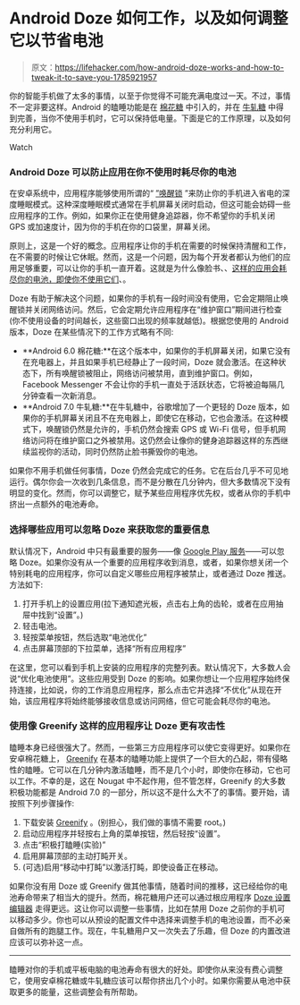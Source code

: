 # Android Doze 如何工作，以及如何调整它以节省电池

> 原文：<https://lifehacker.com/how-android-doze-works-and-how-to-tweak-it-to-save-you-1785921957>

你的智能手机做了太多的事情，以至于你觉得不可能充满电度过一天。不过，事情不一定非要这样。Android 的瞌睡功能是在 [棉花糖](http://lifehacker.com/all-the-new-features-of-android-m-1707454646) 中引入的，并在 [牛轧糖](http://lifehacker.com/all-the-new-features-coming-in-android-n-1763790001#_ga=1.29942783.1347662518.1465819317) 中得到完善，当你不使用手机时，它可以保持低电量。下面是它的工作原理，以及如何充分利用它。

Watch

### **Android Doze 可以防止应用在你不使用时耗尽你的电池**

在安卓系统中，应用程序能够使用所谓的“ [”唤醒锁](https://developer.android.com/reference/android/os/PowerManager.WakeLock.html) ”来防止你的手机进入省电的深度睡眠模式。这种深度睡眠模式通常在手机屏幕关闭时启动，但这可能会妨碍一些应用程序的工作。例如，如果你正在使用健身追踪器，你不希望你的手机关闭 GPS 或加速度计，因为你的手机在你的口袋里，屏幕关闭。

原则上，这是一个好的概念。应用程序让你的手机在需要的时候保持清醒和工作，在不需要的时候让它休眠。然而，这是一个问题，因为每个开发者都认为他们的应用足够重要，可以让你的手机一直开着。这就是为什么像脸书、、[这样的应用会耗尽你的电池，即使你不使用它们](http://lifehacker.com/even-with-background-app-refresh-off-facebooks-killing-1736758872)、。

Doze 有助于解决这个问题，如果你的手机有一段时间没有使用，它会定期阻止唤醒锁并关闭网络访问。然后，它会定期允许应用程序在“维护窗口”期间进行检查(你不使用设备的时间越长，这些窗口出现的频率就越低)。根据您使用的 Android 版本，Doze 在某些情况下的工作方式略有不同:

*   **Android 6.0 棉花糖:**在这个版本中，如果你的手机屏幕关闭，如果它没有在充电器上，并且如果手机已经静止了一段时间，Doze 就会激活。在这种状态下，所有唤醒锁被阻止，网络访问被禁用，直到维护窗口。例如，Facebook Messenger 不会让你的手机一直处于活跃状态，它将被迫每隔几分钟查看一次新消息。
*   **Android 7.0 牛轧糖:**在牛轧糖中，谷歌增加了一个更轻的 Doze 版本，如果你的手机屏幕关闭且不在充电器上，即使它在移动，它也会激活。在这种模式下，唤醒锁仍然是允许的，手机仍然会搜索 GPS 或 Wi-Fi 信号，但手机网络访问将在维护窗口之外被禁用。这仍然会让像你的健身追踪器这样的东西继续监视你的活动，同时仍然防止脸书撕毁你的电池。

如果你不用手机做任何事情，Doze 仍然会完成它的任务。它在后台几乎不可见地运行。偶尔你会一次收到几条信息，而不是分散在几分钟内，但大多数情况下没有明显的变化。然而，你可以调整它，赋予某些应用程序优先权，或者从你的手机中挤出一点额外的电池寿命。

### **选择哪些应用可以忽略 Doze 来获取您的重要信息**

默认情况下，Android 中只有最重要的服务——像 [Google Play 服务](http://lifehacker.com/why-google-play-services-are-now-more-important-than-an-975970197)——可以忽略 Doze。如果你没有从一个重要的应用程序收到消息，或者，如果你想关闭一个特别耗电的应用程序，你可以自定义哪些应用程序被禁止，或者通过 Doze 推送。方法如下:

1.  打开手机上的设置应用(拉下通知遮光板，点击右上角的齿轮，或者在应用抽屉中找到“设置”。)
2.  轻击电池。
3.  轻按菜单按钮，然后选取“电池优化”
4.  点击屏幕顶部的下拉菜单，选择“所有应用程序”

在这里，您可以看到手机上安装的应用程序的完整列表。默认情况下，大多数人会说“优化电池使用”。这些应用受到 Doze 的影响。如果你想让一个应用程序始终保持连接，比如说，你的工作消息应用程序，那么点击它并选择“不优化”从现在开始，该应用程序将始终能够接收信息或访问网络，但它可能会耗尽你的电池。

### **使用像 Greenify 这样的应用程序让 Doze 更有攻击性**

瞌睡本身已经很强大了。然而，一些第三方应用程序可以使它变得更好。如果你在安卓棉花糖上， [Greenify](https://play.google.com/store/apps/details?id=com.oasisfeng.greenify) 在基本的瞌睡功能上提供了一个巨大的凸起，带有侵略性的瞌睡。它可以在几分钟内激活瞌睡，而不是几个小时，即使你在移动，它也可以工作。不幸的是，这在 Nougat 中不起作用，但不管怎样，Greenify 的大多数积极功能都是 Android 7.0 的一部分，所以这不是什么大不了的事情。要开始，请按照下列步骤操作:

1.  下载安装 [Greenify](https://play.google.com/store/apps/details?id=com.oasisfeng.greenify&hl=en) 。(别担心，我们做的事情不需要 root。)
2.  启动应用程序并轻按右上角的菜单按钮，然后轻按“设置”。
3.  点击“积极打瞌睡(实验)”
4.  启用屏幕顶部的主动打盹开关。
5.  (可选)启用“移动中打盹”以激活打盹，即使设备正在移动。

如果你没有用 Doze 或 Greenify 做其他事情，随着时间的推移，这已经给你的电池寿命带来了相当大的提升。然而，棉花糖用户还可以通过根应用程序 [Doze 设置编辑器](http://lifehacker.com/doze-settings-editor-lets-you-tweak-android-marshmallow-1739908727) 走得更远。这让你可以调整一些事情，比如在禁用 Doze 之前你的手机可以移动多少。你也可以从预设的配置文件中选择来调整手机的电池设置，而不必亲自做所有的跑腿工作。现在，牛轧糖用户又一次失去了乐趣，但 Doze 的内置改进应该可以弥补这一点。

* * *

瞌睡对你的手机或平板电脑的电池寿命有很大的好处。即使你从来没有费心调整它，使用安卓棉花糖或牛轧糖应该可以帮你挤出几个小时。如果你需要从电池中获取更多的能量，这些调整会有所帮助。